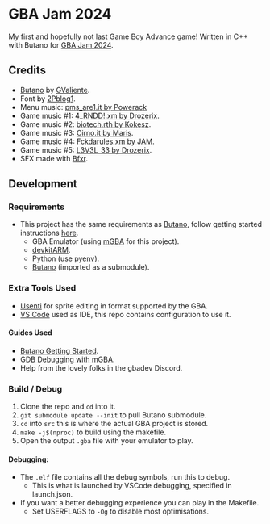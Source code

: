 # GBA Jam 2024

My first and hopefully not last Game Boy Advance game! Written in C++ with Butano for [GBA Jam 2024](https://itch.io/jam/gbajam24).

## Credits
* [Butano](https://github.com/GValiente/butano) by [GValiente](https://github.com/GValiente/butano).
* Font by [2Pblog1](https://x.com/2pblog1).
* Menu music: [pms_are1.it by Powerack](https://modarchive.org/index.php?request=view_by_moduleid&query=162054)
* Game music #1: [4_RNDD!.xm by Drozerix](https://modarchive.org/index.php?request=view_by_moduleid&query=172898).
* Game music #2: [biotech.rth by Kokesz](https://modarchive.org/index.php?request=view_by_moduleid&query=174348).
* Game music #3: [Cirno.it by Maris](https://modarchive.org/index.php?request=view_by_moduleid&query=185072).
* Game music #4: [Fckdarules.xm by JAM](https://modarchive.org/index.php?request=view_by_moduleid&query=169181).
* Game music #5: [L3V3L_33 by Drozerix](https://modarchive.org/index.php?request=view_by_moduleid&query=172183).
* SFX made with [Bfxr](https://www.bfxr.net/).

## Development

### Requirements

* This project has the same requirements as [Butano](https://github.com/GValiente/butano), follow getting started instructions [here](https://gvaliente.github.io/butano/getting_started.html).
    * GBA Emulator (using [mGBA](https://mgba.io/) for this project).
    * [devkitARM](https://devkitpro.org/wiki/Getting_Started).
    * Python (use [pyenv](https://github.com/pyenv-win/pyenv-win)).
    * [Butano](https://github.com/GValiente/butano) (imported as a submodule).

### Extra Tools Used
* [Usenti](https://www.coranac.com/projects/usenti/) for sprite editing in format supported by the GBA.
* [VS Code](https://code.visualstudio.com/) used as IDE, this repo contains configuration to use it.

#### Guides Used 
* [Butano Getting Started](https://gvaliente.github.io/butano/getting_started.html).
* [GDB Debugging with mGBA](https://felixjones.co.uk/mgba_gdb/vscode.html).
* Help from the lovely folks in the gbadev Discord.

### Build / Debug
1. Clone the repo and `cd` into it.
2. `git submodule update --init` to pull Butano submodule.
3. `cd` into `src` this is where the actual GBA project is stored.
3. `make -j$(nproc)` to build using the makefile.
4. Open the output `.gba` file with your emulator to play.

#### Debugging:
* The `.elf` file contains all the debug symbols, run this to debug.
    * This is what is launched by VSCode debugging, specified in launch.json.
* If you want a better debugging experience you can play in the Makefile.
    * Set USERFLAGS to `-Og` to disable most optimisations.